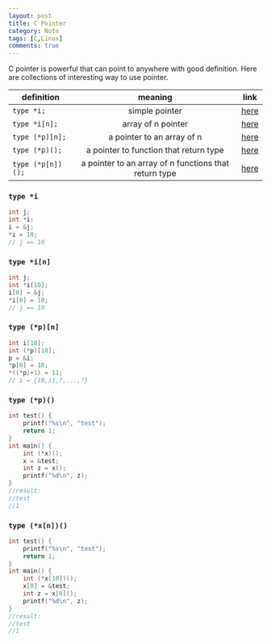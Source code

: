 ```yaml
---
layout: post
title: C Pointer
category: Note
tags: [C,Linux]
comments: true
---
```

C pointer is powerful that can point to anywhere with good definition. Here are collections of interesting way to use pointer.

|definition        | meaning                                               | link                  |
|------------------|:-----------------------------------------------------:|:---------------------:|
|`type *i;`        | simple pointer                                        | [here](#type-i)       |
|`type *i[n];`     | array of n pointer                                    | [here](#type-in)      |
|`type (*p)[n];`   | a pointer to an array of n                            | [here](#type-pn)      |
|`type (*p)();`    | a pointer to function that return type                | [here](#type-p)       |
|`type (*p[n])();` | a pointer to an array of n functions that return type | [here](#type-xn)      |

### `type *i`
```c
int j;
int *i;
i = &j;
*i = 10;
// j == 10
```

### `type *i[n]`
```c
int j;
int *i[10];
i[0] = &j;
*i[0] = 10;
// j == 10
```

### `type (*p)[n]`
```c
int i[10];
int (*p)[10];
p = &i;
*p[0] = 10;
*((*p)+1) = 11;
// i = {10,11,?,...,?}
```

### `type (*p)()`
```c
int test() {
	printf("%s\n", "test");
	return 1;
}
int main() {
	int (*x)();
	x = &test;
	int z = x();
	printf("%d\n", z);
}
//result:
//test
//1
```

### `type (*x[n])()`
```c
int test() {
	printf("%s\n", "test");
	return 1;
}
int main() {
	int (*x[10])();
	x[0] = &test;
	int z = x[0]();
	printf("%d\n", z);
}
//result:
//test
//1
```